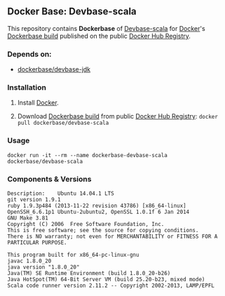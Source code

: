 ## Docker Base: Devbase-scala


This repository contains **Dockerbase** of [Devbase-scala](http://www.scala-lang.org/) for [Docker](https://www.docker.com/)'s [Dockerbase build](https://registry.hub.docker.com/u/dockerbase/devbase-scala/) published on the public [Docker Hub Registry](https://registry.hub.docker.com/).


### Depends on:

* [dockerbase/devbase-jdk](https://registry.hub.docker.com/u/dockerbase/devbase-jdk)


### Installation

1. Install [Docker](https://docs.docker.com/installation/).

2. Download [Dockerbase build](https://registry.hub.docker.com/u/dockerbase/devbase-scala/) from public [Docker Hub Registry](https://registry.hub.docker.com/): `docker pull dockerbase/devbase-scala`


### Usage

    docker run -it --rm --name dockerbase-devbase-scala dockerbase/devbase-scala

### Components & Versions

    Description:	Ubuntu 14.04.1 LTS
    git version 1.9.1
    ruby 1.9.3p484 (2013-11-22 revision 43786) [x86_64-linux]
    OpenSSH_6.6.1p1 Ubuntu-2ubuntu2, OpenSSL 1.0.1f 6 Jan 2014
    GNU Make 3.81
    Copyright (C) 2006  Free Software Foundation, Inc.
    This is free software; see the source for copying conditions.
    There is NO warranty; not even for MERCHANTABILITY or FITNESS FOR A
    PARTICULAR PURPOSE.
    
    This program built for x86_64-pc-linux-gnu
    javac 1.8.0_20
    java version "1.8.0_20"
    Java(TM) SE Runtime Environment (build 1.8.0_20-b26)
    Java HotSpot(TM) 64-Bit Server VM (build 25.20-b23, mixed mode)
    Scala code runner version 2.11.2 -- Copyright 2002-2013, LAMP/EPFL
